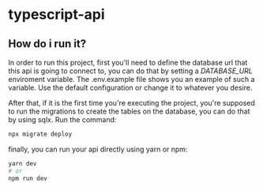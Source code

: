 # typescript-api

## How do i run it?
In order to run this project, first you'll need to define the database url 
that this api is going to connect to, you can do that by setting a
_DATABASE_URL_ enviroment variable. The .env.example file shows you an example
of such a variable. Use the default configuration or change it to whatever you
desire.

After that, if it is the first time you're executing the project, you're
supposed to run the migrations to create the tables on the database, you can do
that by using sqlx. Run the command: 

```bash
npx migrate deploy
```

finally, you can run your api directly using yarn or npm: 
```bash
yarn dev
# or
npm run dev
```
